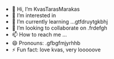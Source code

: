 - 👋 Hi, I’m KvasTarasMarakas
- 👀 I’m interested in
- 🌱 I’m currently learning ...gtfdruytgkbhj
- 💞️ I’m looking to collaborate on .frdefgh
- 📫 How to reach me ...
- 😄 Pronouns: .gfbgfmjyrhhb
- ⚡ Fun fact: love kvas, very looooove
<!---
KvasTarasMarakas/KvasTarasMarakas is a ✨ special ✨ repository because its `README.md` (this file) appears on your GitHub profile.
You can click the Preview link to take a look at your changes.
---
